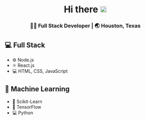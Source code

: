 <div align="center">
  <h1> Hi there <img src="https://media.giphy.com/media/hvRJCLFzcasrR4ia7z/giphy.gif" width="20px"></h1>
</div>

<div align="center">
<h3>  👨‍💻  Full Stack Developer |  🌏  Houston, Texas </h3> 
</div>

## 💻 Full Stack
* ⚙️ Node.js
* ⚛️ React.js
* 💻 HTML, CSS, JavaScript


## 🤖 Machine Learning
* 🧠 Scikit-Learn
* 🦾 TensorFlow
* 💻 Python
